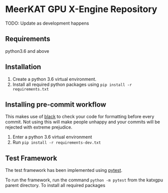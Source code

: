 # MeerKAT GPU X-Engine Repository

TODO: Update as development happens

## Requirements
python3.6 and above

## Installation
1. Create a python 3.6 virtual environment.
2. Install all required python packages using `pip install -r requirements.txt`

## Installing pre-commit workflow
This makes use of [black](https://pypi.org/project/black/) to check your code for formatting before every commit. Not 
using this will make people unhappy and your commits will be rejected with extreme prejudice.

1. Enter a python 3.6 virtual environment
2. Run `pip install -r requirements-dev.txt`

## Test Framework
The test framework has been implemented using [pytest](https://docs.pytest.org).

To run the framework, run the command `python -m pytest` from the katxgpu parent directory.
To install all required packages
